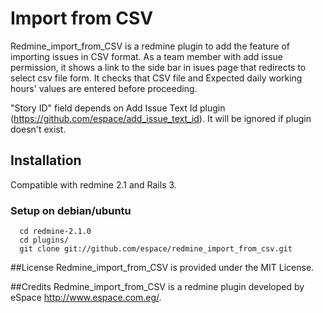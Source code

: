 # Import from CSV

Redmine_import_from_CSV is a redmine plugin to add the feature of importing issues in CSV format.
As a team member with add issue permission, it shows a link to the side bar in isues page that redirects to select csv file form.
It checks that CSV file and Expected daily working hours' values are entered before proceeding.

"Story ID" field depends on Add Issue Text Id plugin (https://github.com/espace/add_issue_text_id). It will be ignored if plugin doesn't exist.

## Installation

Compatible with redmine 2.1 and Rails 3.

### Setup on debian/ubuntu

  ```
    cd redmine-2.1.0
    cd plugins/
    git clone git://github.com/espace/redmine_import_from_csv.git
  ```

##License
Redmine_import_from_CSV is provided under the MIT License.

##Credits
Redmine_import_from_CSV is a redmine plugin developed by eSpace  http://www.espace.com.eg/.
